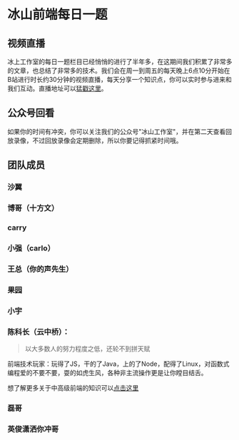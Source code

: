 # 冰山前端每日一题
 
## 视频直播
冰上工作室的每日一题栏目已经悄悄的进行了半年多，在这期间我们积累了非常多的文章，也总结了非常多的技术。我们会在周一到周五的每天晚上6点10分开始在B站进行时长约30分钟的视频直播，每天分享一个知识点，你可以实时参与进来和我们互动。直播地址可以[猛戳这里](http://live.bilibili.com/21384503)。
## 公众号回看
如果你的时间有冲突，你可以关注我们的公众号"冰山工作室"，并在第二天查看回放录像，不过回放录像会定期删除，所以你要记得抓紧时间哦。

## 团队成员
### 沙翼
### 博哥（十方文）
### carry
### 小强（carlo）
### 王总（你的声先生）
### 果园
### 小宇
### 陈科长（云中桥）：
> 以大多数人的努力程度之低，还轮不到拼天赋

前端技术玩家：玩得了JS，干的了Java，上的了Node，配得了Linux，对函数式编程爱的不要不要，耍的如虎生风，各种非主流操作更是让你瞠目结舌。

想了解更多关于中高级前端的知识可以[点击这里](./cqf)
### 磊哥
### 英俊潇洒你冲哥


